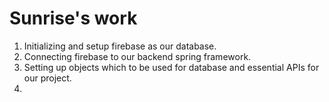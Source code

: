 # Sunrise's work

1. Initializing and setup firebase as our database.
2. Connecting firebase to our backend spring framework.
3. Setting up objects which to be used for database and essential APIs for our project.
4. 
